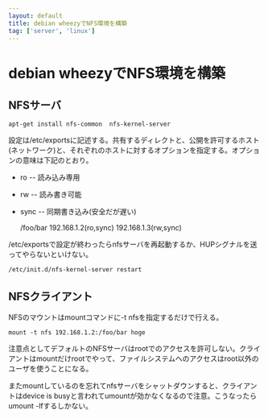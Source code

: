 ```yaml
---
layout: default
title: debian wheezyでNFS環境を構築
tag: ['server', 'linux']
---
```


# debian wheezyでNFS環境を構築

## NFSサーバ

    apt-get install nfs-common  nfs-kernel-server

設定は/etc/exportsに記述する。共有するディレクトと、公開を許可するホスト(ネットワーク)と、それぞれのホストに対するオプションを指定する。オプションの意味は下記のとおり。

* ro -- 読み込み専用
* rw -- 読み書き可能
* sync -- 同期書き込み(安全だが遅い)

    /foo/bar 192.168.1.2(ro,sync) 192.168.1.3(rw,sync)

/etc/exportsで設定が終わったらnfsサーバを再起動するか、HUPシグナルを送ってやらないといけない。

    /etc/init.d/nfs-kernel-server restart

## NFSクライアント

NFSのマウントはmountコマンドに-t nfsを指定するだけで行える。

    mount -t nfs 192.168.1.2:/foo/bar hoge

注意点としてデフォルトのNFSサーバはrootでのアクセスを許可しない。クライアントはmountだけrootでやって、ファイルシステムへのアクセスはroot以外のユーザを使うことになる。

またmountしているのを忘れてnfsサーバをシャットダウンすると、クライアントはdevice is busyと言われてumountが効かなくなるので注意。こうなったらumount -lfするしかない。
